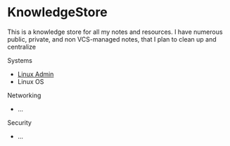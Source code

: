 # KnowledgeStore

This is a knowledge store for all my notes and resources. I have numerous
public, private, and non VCS-managed notes, that I plan to clean up and
centralize


Systems

- [Linux Admin](linux-admin/home.md)
- Linux OS

Networking

- ...

Security

- ...
